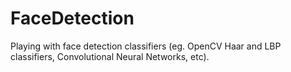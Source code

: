 # FaceDetection
Playing with face detection classifiers (eg. OpenCV Haar and LBP classifiers, Convolutional Neural Networks, etc).
